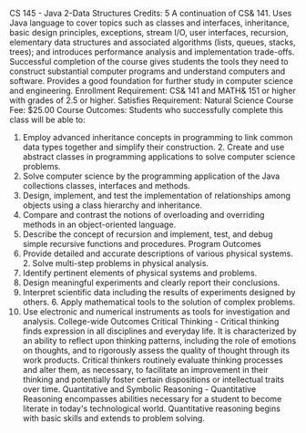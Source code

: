 CS 145 - Java 2-Data Structures
Credits: 5
A continuation of CS& 141. Uses Java language to cover topics such as classes and interfaces, inheritance, basic design principles, exceptions, stream I/O, user interfaces, recursion, elementary data structures and associated algorithms (lists, queues, stacks, trees); and introduces performance analysis and implementation trade-offs. Successful completion of the course gives students the tools they need to construct substantial computer programs and understand computers and software. Provides a good foundation for further study in computer science and engineering.
Enrollment Requirement: CS& 141 and MATH& 151 or higher with grades of 2.5 or higher. Satisfies Requirement: Natural Science
Course Fee: $25.00 Course Outcomes:
Students who successfully complete this class will be able to:
1. Employ advanced inheritance concepts in programming to link common data types together and simplify their construction. 2. Create and use abstract classes in programming applications to solve computer science problems.
3. Solve computer science by the programming application of the Java collections classes, interfaces and methods.
4. Design, implement, and test the implementation of relationships among objects using a class hierarchy and inheritance.
5. Compare and contrast the notions of overloading and overriding methods in an object-oriented language.
6. Describe the concept of recursion and implement, test, and debug simple recursive functions and procedures.
Program Outcomes
1. Provide detailed and accurate descriptions of various physical systems. 2. Solve multi-step problems in physical analysis.
3. Identify pertinent elements of physical systems and problems.
4. Design meaningful experiments and clearly report their conclusions.
5. Interpret scientific data including the results of experiments designed by others. 6. Apply mathematical tools to the solution of complex problems.
7. Use electronic and numerical instruments as tools for investigation and analysis.
College-wide Outcomes
Critical Thinking - Critical thinking finds expression in all disciplines and everyday life. It is characterized by an ability to reflect upon thinking patterns, including the role of emotions on thoughts, and to rigorously assess the quality of thought through its work products. Critical thinkers routinely evaluate thinking processes and alter them, as necessary, to facilitate an improvement in their thinking and potentially foster certain dispositions or intellectual traits over time.
Quantitative and Symbolic Reasoning - Quantitative Reasoning encompasses abilities necessary for a student to become literate in today's technological world. Quantitative reasoning begins with basic skills and extends to problem solving.
